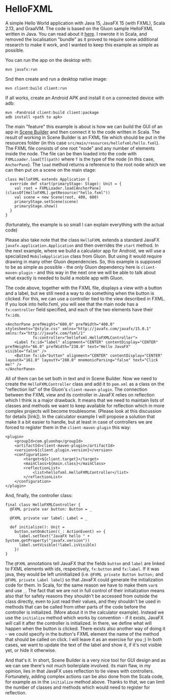 
# HelloFXML

A simple Hello World application with Java 15, JavaFX 15 (with FXML), Scala 2.13, and GraalVM.
The code is based on the Gluon sample HelloFXML written in Java. You can read about it [here](https://docs.gluonhq.com/client/#_hellofxml_sample).
I rewrote it in Scala, and removed the localisation "bundle" as it proved to require some additional research to make it 
work, and I wanted to keep this example as simple as possible.

You can run the app on the desktop with:

    mvn javafx:run

Snd then create and run a desktop native image:

    mvn client:build client:run

If all works, create an Android APK and install it on a connected device with adb:

    mvn -Pandroid client:build client:package
    adb install <path to apk>

The main "feature" this example is about is how we can build the GUI of an app in [Scene Builder](https://gluonhq.com/products/scene-builder/) 
and then connect it to the code written in Scala. The result of working in Scene Builder is an FXML file which should be
put in the resources folder (in this case `src/main/resources/hellofxml/hello.fxml`). The FXML file consists of one root 
"node" and any number of elements inside the node. The file can be then loaded into the code with `FXMLLoader.load[T](path)` 
where `T` is the type of the node (in this case, `AnchorPane`). The `load` method returns a reference to the root node 
which we can then put on a scene on the main stage:
```
class HelloFXML extends Application {
  override def start(primaryStage: Stage): Unit = {
    val root = FXMLLoader.load[AnchorPane](classOf[HelloFXML].getResource("hello.fxml"))
    val scene = new Scene(root, 400, 600)
    primaryStage.setScene(scene)
    primaryStage.show()
  }
}
```
(fortunately, the example is so small I can explain everything with the actual code)

Please also take note that the class `HelloFXML` extends a standard JavaFX `javafx.application.Application` and then 
overrides the `start` method. In the next example, where we build a calculator app for Android, we will use a specialized
`MobileApplication` class from Gluon. But using it would require drawing in many other Gluon dependencies. So, this example
is supposed to be as simple as possible - the only Gluon dependency here is `client-maven-plugin` - and this way in the
next one we will be able to talk about what exactly is needed to build a mobile app with Gluon.

The code above, together with the FXML file, displays a view with a button and a label, but we still need a way to do
something when the button is clicked. For this, we can use a controller tied to the view described in FXML. If you
look into hello.fxml, you will see that the main node has a `fx:controller` field specified, and each of the two elements
have their `fx:id`s.
```
<AnchorPane prefHeight="600.0" prefWidth="400.0" stylesheets="@style.css" xmlns="http://javafx.com/javafx/15.0.1" xmlns:fx="http://javafx.com/fxml/1"
            fx:controller="hellofxml.HelloFXMLController">
    <Label fx:id="label" alignment="CENTER" contentDisplay="CENTER" prefHeight="66.0" prefWidth="238.0" text="Hello JavaFX" visible="false" />
    <Button fx:id="button" alignment="CENTER" contentDisplay="CENTER" layoutX="161.0" layoutY="280.0" mnemonicParsing="false" text="Click me!" />
</AnchorPane>
```

All of them can be set both in text and in Scene Builder. Now we need to create the `HelloFXMLController` class and add it
to `pom.xml` as a class on the "reflection list" of the Gluon's `client-maven-plugin`. The connection between the FXML view
and its controller in JavaFX relies on reflection which I think is a major drawback. It means that we need to maintain
lists of classes and methods we want to keep available for reflection which in more complex projects will become troublesome.
(Please look at this discussion for details [link]). In the calculator example I will propose a solution that make it
a bit easier to handle, but at least in case of controllers we are forced to register them in the `client-maven-plugin`
this way:
```
<plugin>
    <groupId>com.gluonhq</groupId>
    <artifactId>client-maven-plugin</artifactId>
    <version>${client.plugin.version}</version>
    <configuration>
        <target>${client.target}</target>
        <mainClass>${main.class}</mainClass>
        <reflectionList>
            <list>hellofxml.HelloFXMLController</list>
        </reflectionList>
    </configuration>
</plugin>
```

And, finally, the controller class:
```
final class HelloFXMLController {
  @FXML private var button: Button = _

  @FXML private var label: Label = _

  def initialize(): Unit =
    button.setOnAction((_: ActionEvent) => {
      label.setText("JavaFX hello " + System.getProperty("javafx.version"))
      label.setVisible(!label.isVisible)
    })
}
```

The `@FXML` annotations tell JavaFX that the fields `button` and `label` are linked to FXML elements with ids, respectively,
`fx:button` and `fx:label`. If it was java, they would be left uninitialized (i.e. `@FXML private Button button;` and 
`@FXML private Label label`) so that JavaFX could generate the initialization code for them. In Scala, for the same reason
we have to make them `var`s and use `_`. The fact that we are not in full control of their initialization means also that
for safety reasons they shouldn't be accessed from outside the class directly, even to just read their values, and they
shouldn't be used in methods that can be called from other parts of the code before the controller is initialized.
(More about it in the calculator example). Instead we use the `initialize` method which works by convention - if it exists,
JavaFX will call it after the controller is initialized. In there, we define what will happen when the button is clicked.
There exists also another way of doing it - we could specify in the button's FXML element the name of the method that
should be called on click. I will leave it as an exercise for you ;) In both cases, we want to update the text of the label
and show it, if it's not visible yet, or hide it otherwise.

And that's it. In short, Scene Builder is a very nice tool for GUI design and as we can see there's not much boilerplate
involved. its main flaw, in my opinion, lies in that JavaFX uses reflection to tie views with controllers. Fortunately,
adding complex actions can be also done from the Scala code, for example as in the `initialize` method above. Thanks to
that, we can limit the number of classes and methods which would need to register for reflection. 
